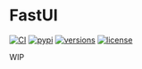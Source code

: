 # FastUI

[![CI](https://github.com/samuelcolvin/fastui/workflows/CI/badge.svg?event=push)](https://github.com/samuelcolvin/fastui/actions?query=event%3Apush+branch%3Amain+workflow%3ACI)
[![pypi](https://img.shields.io/pypi/v/fastui.svg)](https://pypi.python.org/pypi/fastui)
[![versions](https://img.shields.io/pypi/pyversions/fastui.svg)](https://github.com/samuelcolvin/fastui)
[![license](https://img.shields.io/github/license/samuelcolvin/fastui.svg)](https://github.com/samuelcolvin/fastui/blob/main/LICENSE)

WIP
